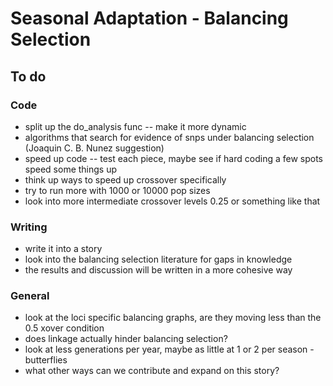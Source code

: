 # Seasonal Adaptation - Balancing Selection

## To do

### Code
- split up the do_analysis func -- make it more dynamic
- algorithms that search for evidence of snps under balancing selection (Joaquin C. B. Nunez suggestion)
- speed up code -- test each piece, maybe see if hard coding a few spots speed some things up
- think up ways to speed up crossover specifically
- try to run more with 1000 or 10000 pop sizes
- look into more intermediate crossover levels 0.25 or something like that

### Writing
- write it into a story
- look into the balancing selection literature for gaps in knowledge
- the results and discussion will be written in a more cohesive way

### General
- look at the loci specific balancing graphs, are they moving less than the 0.5 xover condition
- does linkage actually hinder balancing selection?
- look at less generations per year, maybe as little at 1 or 2 per season - butterflies
- what other ways can we contribute and expand on this story?
